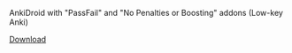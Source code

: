 AnkiDroid with "PassFail" and "No Penalties or Boosting" addons (Low-key Anki) 

[Download](https://github.com/Harbdrain/Anki-Android/releases/tag/AnkiDroid-Low-key-2.9.5)
